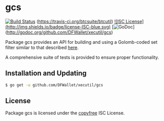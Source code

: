 gcs
==========

[![Build Status](https://travis-ci.org/gcash/bchutil.svg?branch=master)](https://travis-ci.org/gcash/bchutil)
(https://travis-ci.org/btcsuite/btcutil) [![ISC License]
(http://img.shields.io/badge/license-ISC-blue.svg)](http://copyfree.org)
[![GoDoc](https://godoc.org/github.com/DFWallet/xecutil/gcs?status.png)]
(http://godoc.org/github.com/DFWallet/xecutil/gcs)

Package gcs provides an API for building and using a Golomb-coded set filter
similar to that described [here](http://giovanni.bajo.it/post/47119962313/golomb-coded-sets-smaller-than-bloom-filters).

A comprehensive suite of tests is provided to ensure proper functionality.

## Installation and Updating

```bash
$ go get -u github.com/DFWallet/xecutil/gcs
```

## License

Package gcs is licensed under the [copyfree](http://copyfree.org) ISC
License.
